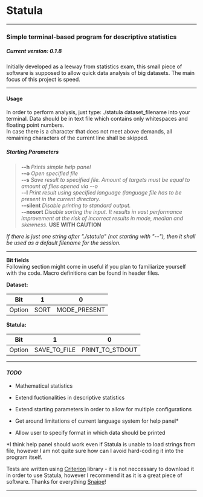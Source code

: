 # Statula

***

### Simple terminal-based program for descriptive statistics
##### *Current version: 0.1.8*

Initially developed as a leeway from statistics exam, this small piece of software is supposed to allow quick data analysis of big datasets.
The main focus of this project is speed.

***
#### Usage

In order to perform analysis, just type:
./statula dataset_filename
into your terminal. Data should be in text file which contains only whitespaces and floating point numbers.  
In case there is a character that does not meet above demands, all remaining characters of the current line shall be skipped.

##### Starting Parameters
>**--h**	*Prints simple help panel*  
**--o**		*Open specified file*  
**--s**		*Save result to specified file. Amount of targets must be equal to amount of files opened via --o*  
**--l**		*Print result using specified language (language file has to be present in the current directory.*  
**--silent**	*Disable printing to standard output.*  
**--nosort**	*Disable sorting the input. It results in vast performance improvement at the risk of incorrect results in mode, median and skewness.* **USE WITH CAUTION**


*If there is just one string after "./statula" (not starting with "--"), then it shall be used as a default filename for the session.*

*** 
****Bit fields****  
Following section might come in useful if you plan to familiarize yourself with the code. Macro definitions can be found in header files.
  
  
**Dataset:**  

|   Bit  |   1  |       0      |
|:------:|:----:|:------------:|
| Option | SORT | MODE_PRESENT |  
  
  
**Statula:**

|   Bit  |       1      |        0        |
|:------:|:------------:|:---------------:|
| Option | SAVE_TO_FILE | PRINT_TO_STDOUT |
***
#### *TODO*

  * Mathematical statistics

  * Extend fuctionalities in descriptive statistics

  * Extend starting parameters in order to allow for multiple configurations

  * Get around limitations of current language system for help panel*

  * Allow user to specify format in which data should be printed


*I think help panel should work even if Statula is unable to load strings from file, however I am not quite sure how can I avoid hard-coding
it into the program itself. 

Tests are written using [Criterion](https://github.com/Snaipe/Criterion) library - it is not neccessary to download it in order to use Statula, however I recommend it as it is a great piece of software. Thanks for everything [Snaipe](https://github.com/Snaipe)!
***


